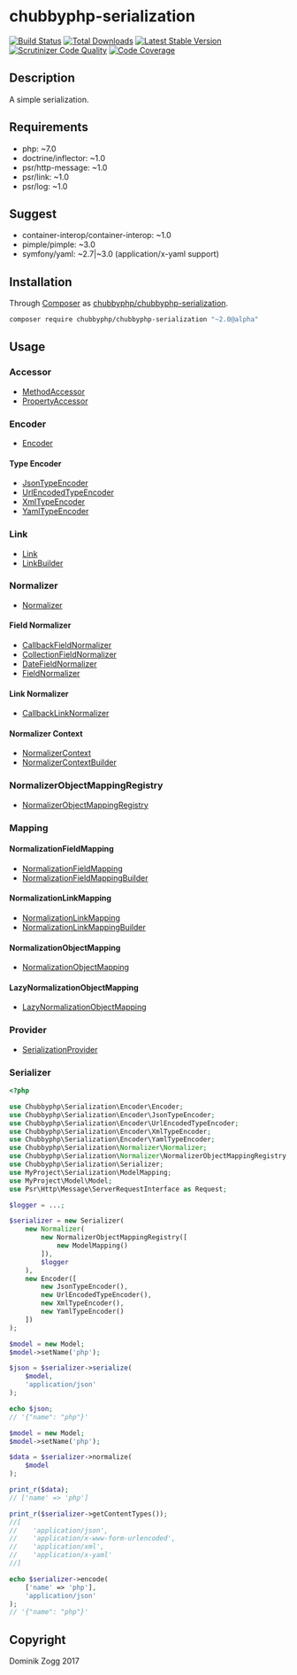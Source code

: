 # chubbyphp-serialization

[![Build Status](https://api.travis-ci.org/chubbyphp/chubbyphp-serialization.png?branch=master)](https://travis-ci.org/chubbyphp/chubbyphp-serialization)
[![Total Downloads](https://poser.pugx.org/chubbyphp/chubbyphp-serialization/downloads.png)](https://packagist.org/packages/chubbyphp/chubbyphp-serialization)
[![Latest Stable Version](https://poser.pugx.org/chubbyphp/chubbyphp-serialization/v/stable.png)](https://packagist.org/packages/chubbyphp/chubbyphp-serialization)
[![Scrutinizer Code Quality](https://scrutinizer-ci.com/g/chubbyphp/chubbyphp-serialization/badges/quality-score.png?b=master)](https://scrutinizer-ci.com/g/chubbyphp/chubbyphp-serialization/?branch=master)
[![Code Coverage](https://scrutinizer-ci.com/g/chubbyphp/chubbyphp-serialization/badges/coverage.png?b=master)](https://scrutinizer-ci.com/g/chubbyphp/chubbyphp-serialization/?branch=master)

## Description

A simple serialization.

## Requirements

 * php: ~7.0
 * doctrine/inflector: ~1.0
 * psr/http-message: ~1.0
 * psr/link: ~1.0
 * psr/log: ~1.0

## Suggest

 * container-interop/container-interop: ~1.0
 * pimple/pimple: ~3.0
 * symfony/yaml: ~2.7|~3.0 (application/x-yaml support)

## Installation

Through [Composer](http://getcomposer.org) as [chubbyphp/chubbyphp-serialization][1].

```sh
composer require chubbyphp/chubbyphp-serialization "~2.0@alpha"
```

## Usage

### Accessor

 * [MethodAccessor][2]
 * [PropertyAccessor][3]

### Encoder

 * [Encoder][4]

#### Type Encoder

 * [JsonTypeEncoder][5]
 * [UrlEncodedTypeEncoder][6]
 * [XmlTypeEncoder][7]
 * [YamlTypeEncoder][8]

### Link

 * [Link][9]
 * [LinkBuilder][10]

### Normalizer

 * [Normalizer][11]

#### Field Normalizer

 * [CallbackFieldNormalizer][12]
 * [CollectionFieldNormalizer][13]
 * [DateFieldNormalizer][14]
 * [FieldNormalizer][15]

#### Link Normalizer

 * [CallbackLinkNormalizer][16]

#### Normalizer Context

 * [NormalizerContext][17]
 * [NormalizerContextBuilder][18]

### NormalizerObjectMappingRegistry

* [NormalizerObjectMappingRegistry][19]

### Mapping

#### NormalizationFieldMapping

 * [NormalizationFieldMapping][20]
 * [NormalizationFieldMappingBuilder][21]
 
#### NormalizationLinkMapping

 * [NormalizationLinkMapping][22]
 * [NormalizationLinkMappingBuilder][23]

#### NormalizationObjectMapping

 * [NormalizationObjectMapping][24]

#### LazyNormalizationObjectMapping

 * [LazyNormalizationObjectMapping][25]

### Provider

* [SerializationProvider][26]

### Serializer

```php
<?php

use Chubbyphp\Serialization\Encoder\Encoder;
use Chubbyphp\Serialization\Encoder\JsonTypeEncoder;
use Chubbyphp\Serialization\Encoder\UrlEncodedTypeEncoder;
use Chubbyphp\Serialization\Encoder\XmlTypeEncoder;
use Chubbyphp\Serialization\Encoder\YamlTypeEncoder;
use Chubbyphp\Serialization\Normalizer\Normalizer;
use Chubbyphp\Serialization\Normalizer\NormalizerObjectMappingRegistry;
use Chubbyphp\Serialization\Serializer;
use MyProject\Serialization\ModelMapping;
use MyProject\Model\Model;
use Psr\Http\Message\ServerRequestInterface as Request;

$logger = ...;

$serializer = new Serializer(
    new Normalizer(
        new NormalizerObjectMappingRegistry([
            new ModelMapping()
        ]),
        $logger
    ),
    new Encoder([
        new JsonTypeEncoder(),
        new UrlEncodedTypeEncoder(),
        new XmlTypeEncoder(),
        new YamlTypeEncoder()
    ])
);

$model = new Model;
$model->setName('php');

$json = $serializer->serialize(
    $model,
    'application/json'
);

echo $json;
// '{"name": "php"}'

$model = new Model;
$model->setName('php');

$data = $serializer->normalize(
    $model
);

print_r($data);
// ['name' => 'php']

print_r($serializer->getContentTypes());
//[
//    'application/json',
//    'application/x-www-form-urlencoded',
//    'application/xml',
//    'application/x-yaml'
//]

echo $serializer->encode(
    ['name' => 'php'],
    'application/json'
);
// '{"name": "php"}'
```

## Copyright

Dominik Zogg 2017


[1]: https://packagist.org/packages/chubbyphp/chubbyphp-serialization

[2]: doc/Accessor/MethodAccessor.md
[3]: doc/Accessor/PropertyAccessor.md

[4]: doc/Encoder/Encoder.md

[5]: doc/Encoder/JsonTypeEncoder.md
[6]: doc/Encoder/UrlEncodedTypeEncoder.md
[7]: doc/Encoder/XmlTypeEncoder.md
[8]: doc/Encoder/YamlTypeEncoder.md

[9]: doc/Link/Link.md
[10]: doc/Link/LinkBuilder.md

[11]: doc/Normalizer/Normalizer.md

[12]: doc/Normalizer/CallbackFieldNormalizer.md
[13]: doc/Normalizer/CollectionFieldNormalizer.md
[14]: doc/Normalizer/DateFieldNormalizer.md
[15]: doc/Normalizer/FieldNormalizer.md

[16]: doc/Normalizer/CallbackLinkNormalizer.md

[17]: doc/Normalizer/NormalizerContext.md
[18]: doc/Normalizer/NormalizerContextBuilder.md

[19]: doc/Normalizer/NormalizerObjectMappingRegistry.md

[20]: doc/Mapping/NormalizationFieldMapping.md
[21]: doc/Mapping/NormalizationFieldMappingBuilder.md

[22]: doc/Mapping/NormalizationLinkMapping.md
[23]: doc/Mapping/NormalizationLinkMappingBuilder.md

[24]: doc/Mapping/NormalizationObjectMapping.md

[25]: doc/Mapping/LazyNormalizationObjectMapping.md

[26]: doc/Provider/SerializationProvider.md
